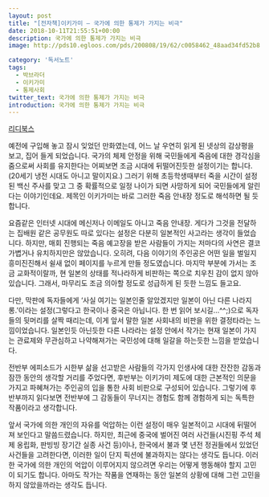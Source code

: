 ```yaml
---
layout: post
title: "[전자책]이키가미 – 국가에 의한 통제가 가지는 비극"
date: 2018-10-11T21:55:51+00:00
description: 국가에 의한 통제가 가지는 비극
image: http://pds10.egloos.com/pds/200808/19/62/c0058462_48aad34fd52b8.jpg

category: '독서노트'  
tags:
  - 박브라더
  - 이키가미
  - 통제사회
twitter_text: 국가에 의한 통제가 가지는 비극 
introduction: 국가에 의한 통제가 가지는 비극
---
```

 
[리디북스](https://ridibooks.com/v2/Detail?id=1019001358)

예전에 구입해 놓고 잠시 잊었던 만화였는데, 어느 날 우연히 읽게 된 넷상의 감상평을 보고, 집어 들게 되었습니다. 국가의 체제 안정을 위해 국민들에게 죽음에 대한 경각심을 줌으로써 사회를 유지한다는 어찌보면 조금 시대에 뒤떨어진듯한 설정이기는 합니다.(20세기 냉전 시대도 아니고 말이지요.) 그러기 위해 초등학생때부터 죽을 시간이 설정된 백신 주사를 맞고 그 중 확률적으로 일정 나이가 되면 사망하게 되어 국민들에게 알린다는 이야기인데요. 제목인 이키가미는 바로 그러한 죽음 안내장 정도로 해석하면 될 듯 합니다.

요즘같은 인터넷 시대에 메신저나 이메일도 아니고 죽음 안내장. 게다가 그것을 전달하는 집배원 같은 공무원도 따로 있다는 설정은 다분히 일본적인 사고라는 생각이 들었습니다. 하지만, 매회 진행되는 죽음 예고장을 받은 사람들이 가지는 저마다의 사연은 결코 가볍거나 유치하지만은 않았습니다. 오히려, 다음 이야기의 주인공은 어떤 일을 벌일지 흥미진진해서 쉴새 없이 페이지를 누르게 만들 정도였습니다. 마지막 부분에 가서는 조금 교화적이랄까, 현 일본의 상태를 적나라하게 비판하는 쪽으로 치우친 감이 없지 않아 있습니다. 그래서, 마무리도 조금 의아할 정도로 성급하게 된 듯한 느낌도 들고요.

다만, 막판에 독자들에게 ‘사실 여기는 일본인줄 알았겠지만 일본이 아닌 다른 나라지롱.’이라는 설정(그렇다고 한국이나 중국은 아닙니다. 한 번 읽어 보시길…^^;)으로 독자들의 뒷머리를 살짝 때리는데, 이게 앞서 말한 일본 사회내의 비판을 위한 결정타라는 느낌이었습니다. 일본인듯 아닌듯한 다른 나라라는 설정 안에서 작가는 현재 일본이 가지는 관료제와 무관심하고 나약해져가는 국민성에 대해 일갈을 하는듯한 느낌을 받았습니다.

전반부 에피소드가 시한부 삶을 선고받은 사람들의 각가지 인생사에 대한 잔잔한 감동과 잠깐 동안의 생각할 거리를 주었다면, 후반부는 이키가미 제도에 대한 근본적인 의문을 가지고 파혜쳐가는 주인공의 입을 통한 사회 비판으로 구성되어 있습니다. 그렇기에 후반부까지 읽다보면 전반부에 그 감동들이 무너지는 경험도 함께 경험하게 되는 독특한 작품이라고 생각합니다.

앞서 국가에 의한 개인의 자유를 억압하는 이런 설정이 매우 일본적이고 시대에 뒤떨어져 보인다고 말씀드렸습니다. 하지만, 최근에 중국에 벌어진 여러 사건들(시진핑 주석 체제 옹립화, 판빙빙 장기간 실종 사건 등)이나, 한국에서 불과 몇 년전 정권들에서 있었던 사건들을 고려한다면, 이러한 일이 단지 픽션에 불과하지는 않다는 생각도 듭니다. 이러한 국가에 의한 개인의 억압이 이루어지지 않으려면 우리는 어떻게 행동해야 할지 고민이 되기도 합니다. 아마도 작가는 작품을 연재하는 동안 일본의 상황에 대해 그런 고민을 하지 않았을까라는 생각도 듭니다.